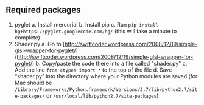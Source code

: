 Required packages
-----------------
1. pyglet
  a. Install mercurial
  b. Install pip
  c. Run ```pip install hg+https://pyglet.googlecode.com/hg/``` (this will take a minute to complete)
2. Shader.py
  a. Go to [http://swiftcoder.wordpress.com/2008/12/19/simple-glsl-wrapper-for-pyglet/](http://swiftcoder.wordpress.com/2008/12/19/simple-glsl-wrapper-for-pyglet/)
  b. Copy/paste the code there into a file called "shader.py"
  c. Add the line ```from ctypes import *``` to the top of the file
  d. Save "shader.py" into the directory where your Python modules are saved (for Mac should be ```/Library/Frameworks/Python.framework/Versions/2.7/lib/python2.7/site-packages/``` or ```/usr/local/lib/python2.7/site-packages```)
